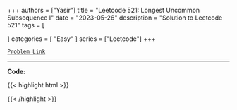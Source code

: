 
+++
authors = ["Yasir"]
title = "Leetcode 521: Longest Uncommon Subsequence I"
date = "2023-05-26"
description = "Solution to Leetcode 521"
tags = [
    
]
categories = [
    "Easy"
]
series = ["Leetcode"]
+++



[`Problem Link`](https://leetcode.com/problems/longest-uncommon-subsequence-i/description/)

---

**Code:**

{{< highlight html >}}

{{< /highlight >}}

